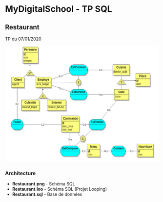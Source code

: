 # MyDigitalSchool - TP SQL

## Restaurant

TP du 07/01/2020

<kbd><img width="620" height="380" src="Restaurant.png" /></kbd>

### Architecture ###

* **Restaurant.png** - Schéma SQL
* **Restaurant.loo** - Schéma SQL (Projet Looping)
* **Restaurant.sql** - Base de données
